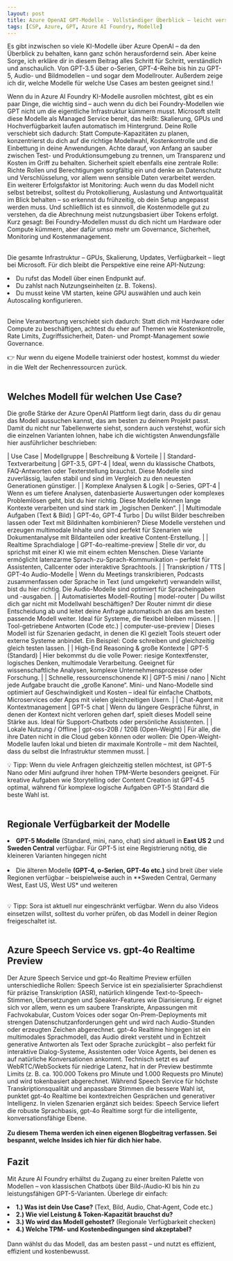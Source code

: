 ```yaml
---
layout: post
title: Azure OpenAI GPT-Modelle - Vollständiger Überblick – leicht verständlich
tags: [CSP, Azure, GPT, Azure AI Foundry, Modelle]
---
```


Es gibt inzwischen so viele KI-Modelle über Azure OpenAI – da den Überblick zu behalten, kann ganz schön herausfordernd sein. Aber keine Sorge, ich erkläre dir in diesem Beitrag alles Schritt für Schritt, verständlich und anschaulich. Von GPT-3.5 über o-Serien, GPT-4-Reihe bis hin zu GPT-5, Audio- und Bildmodellen – und sogar dem Modellrouter. Außerdem zeige ich dir, welche Modelle für welche Use Cases am besten geeignet sind.!<br>

Wenn du in Azure AI Foundry KI-Modelle ausrollen möchtest, gibt es ein paar Dinge, die wichtig sind – auch wenn du dich bei Foundry-Modellen wie GPT nicht um die eigentliche Infrastruktur kümmern musst. Microsoft stellt diese Modelle als Managed Service bereit, das heißt: Skalierung, GPUs und Hochverfügbarkeit laufen automatisch im Hintergrund. Deine Rolle verschiebt sich dadurch: Statt Compute-Kapazitäten zu planen, konzentrierst du dich auf die richtige Modellwahl, Kostenkontrolle und die Einbettung in deine Anwendungen. Achte darauf, von Anfang an sauber zwischen Test- und Produktionsumgebung zu trennen, um Transparenz und Kosten im Griff zu behalten. Sicherheit spielt ebenfalls eine zentrale Rolle: Richte Rollen und Berechtigungen sorgfältig ein und denke an Datenschutz und Verschlüsselung, vor allem wenn sensible Daten verarbeitet werden. Ein weiterer Erfolgsfaktor ist Monitoring: Auch wenn du das Modell nicht selbst betreibst, solltest du Protokollierung, Auslastung und Antwortqualität im Blick behalten – so erkennst du frühzeitig, ob dein Setup angepasst werden muss. Und schließlich ist es sinnvoll, die Kostenmodelle gut zu verstehen, da die Abrechnung meist nutzungsbasiert über Tokens erfolgt. Kurz gesagt: Bei Foundry-Modellen musst du dich nicht um Hardware oder Compute kümmern, aber dafür umso mehr um Governance, Sicherheit, Monitoring und Kostenmanagement.<br><br>

Die gesamte Infrastruktur – GPUs, Skalierung, Updates, Verfügbarkeit – liegt bei Microsoft. Für dich bleibt die Perspektive eine reine API-Nutzung:

<li>Du rufst das Modell über einen Endpunkt auf.</li>
<li>Du zahlst nach Nutzungseinheiten (z. B. Tokens).</li>
<li>Du musst keine VM starten, keine GPU auswählen und auch kein Autoscaling konfigurieren.</li><br>

Deine Verantwortung verschiebt sich dadurch: Statt dich mit Hardware oder Compute zu beschäftigen, achtest du eher auf Themen wie Kostenkontrolle, Rate Limits, Zugriffssicherheit, Daten- und Prompt-Management sowie Governance.

👉 Nur wenn du eigene Modelle trainierst oder hostest, kommst du wieder in die Welt der Rechenressourcen zurück.<br><br>

## Welches Modell für welchen Use Case?

Die große Stärke der Azure OpenAI Plattform liegt darin, dass du dir genau das Modell aussuchen kannst, das am besten zu deinem Projekt passt. Damit du nicht nur Tabellenwerte siehst, sondern auch verstehst, wofür sich die einzelnen Varianten lohnen, habe ich die wichtigsten Anwendungsfälle hier ausführlicher beschrieben:

| Use Case |	Modellgruppe |	Beschreibung & Vorteile |
| Standard-Textverarbeitung |	GPT-3.5, GPT-4 |	Ideal, wenn du klassische Chatbots, FAQ-Antworten oder Texterstellung brauchst. Diese Modelle sind zuverlässig, laufen stabil und sind im Vergleich zu den neuesten Generationen günstiger. |
| Komplexe Analysen & Logik |	o-Series, GPT-4	| Wenn es um tiefere Analysen, datenbasierte Auswertungen oder komplexes Problemlösen geht, bist du hier richtig. Diese Modelle können lange Kontexte verarbeiten und sind stark im „logischen Denken“. |
| Multimodale Aufgaben (Text & Bild) |	GPT-4o, GPT-4 Turbo |	Du willst Bilder beschreiben lassen oder Text mit Bildinhalten kombinieren? Diese Modelle verstehen und erzeugen multimodale Inhalte und sind perfekt für Szenarien wie Dokumentanalyse mit Bildanteilen oder kreative Content-Erstellung. |
| Realtime Sprachdialoge |	GPT-4o-realtime-preview |	Stelle dir vor, du sprichst mit einer KI wie mit einem echten Menschen. Diese Variante ermöglicht latenzarme Sprach-zu-Sprach-Kommunikation – perfekt für Assistenten, Callcenter oder interaktive Sprachtools. |
| Transkription / TTS |	GPT-4o Audio-Modelle |	Wenn du Meetings transkribieren, Podcasts zusammenfassen oder Sprache in Text (und umgekehrt) verwandeln willst, bist du hier richtig. Die Audio-Modelle sind optimiert für Spracheingaben und -ausgaben. |
| Automatisiertes Modell-Routing |	model-router |	Du willst dich gar nicht mit Modellwahl beschäftigen? Der Router nimmt dir diese Entscheidung ab und leitet deine Anfrage automatisch an das am besten passende Modell weiter. Ideal für Systeme, die flexibel bleiben müssen. |
| Tool-getriebene Antworten (Code etc.) |	computer-use-preview |	Dieses Modell ist für Szenarien gedacht, in denen die KI gezielt Tools steuert oder externe Systeme anbindet. Ein Beispiel: Code schreiben und gleichzeitig gleich testen lassen. |
| High-End Reasoning & große Kontexte |	GPT-5 (Standard) |	Hier bekommst du die volle Power: riesige Kontextfenster, logisches Denken, multimodale Verarbeitung. Geeignet für wissenschaftliche Analysen, komplexe Unternehmensprozesse oder Forschung. |
| Schnelle, ressourcenschonende KI |	GPT-5 mini / nano |	Nicht jede Aufgabe braucht die „große Kanone“. Mini- und Nano-Modelle sind optimiert auf Geschwindigkeit und Kosten – ideal für einfache Chatbots, Microservices oder Apps mit vielen gleichzeitigen Usern. |
| Chat-Agent mit Kontextmanagement  |	GPT-5 chat | Wenn du längere Gespräche führst, in denen der Kontext nicht verloren gehen darf, spielt dieses Modell seine Stärke aus. Ideal für Support-Chatbots oder persönliche Assistenten. |
| Lokale Nutzung / Offline |	gpt-oss-20B / 120B (Open-Weight) |	Für alle, die ihre Daten nicht in die Cloud geben können oder wollen: Die Open-Weight-Modelle laufen lokal und bieten dir maximale Kontrolle – mit dem Nachteil, dass du selbst die Infrastruktur stemmen musst. |<br>

💡 Tipp: Wenn du viele Anfragen gleichzeitig stellen möchtest, ist GPT-5 Nano oder Mini aufgrund ihrer hohen TPM-Werte besonders geeignet. Für kreative Aufgaben wie Storytelling oder Content Creation ist GPT-4.5 optimal, während für komplexe logische Aufgaben GPT-5 Standard die beste Wahl ist.<br><br>

## Regionale Verfügbarkeit der Modelle
<li><b>GPT-5 Modelle</b> (Standard, mini, nano, chat) sind aktuell in <b>East US 2</b> und <b>Sweden Central</b> verfügbar. Für GPT-5 ist eine Registrierung nötig, die kleineren Varianten hingegen nicht</li><br>
<li>Die älteren Modelle <b>(GPT-4, o-Serien, GPT-4o etc.)</b> sind breit über viele Regionen verfügbar – beispielweise auch in **Sweden Central, Germany West, East US, West US* und weiteren</li><br>

💡 Tipp: Sora ist aktuell nur eingeschränkt verfügbar. Wenn du also Videos einsetzen willst, solltest du vorher prüfen, ob das Modell in deiner Region freigeschaltet ist.<br><br>

## Azure Speech Service vs. gpt-4o Realtime Preview
Der Azure Speech Service und gpt-4o Realtime Preview erfüllen unterschiedliche Rollen: Speech Service ist ein spezialisierter Sprachdienst für präzise Transkription (ASR), natürlich klingende Text-to-Speech-Stimmen, Übersetzungen und Speaker-Features wie Diarisierung. Er eignet sich vor allem, wenn es um saubere Transkripte, Anpassungen mit Fachvokabular, Custom Voices oder sogar On-Prem-Deployments mit strengen Datenschutzanforderungen geht und wird nach Audio-Stunden oder erzeugten Zeichen abgerechnet. gpt-4o Realtime hingegen ist ein multimodales Sprachmodell, das Audio direkt versteht und in Echtzeit generative Antworten als Text oder Sprache zurückgibt – also perfekt für interaktive Dialog-Systeme, Assistenten oder Voice Agents, bei denen es auf natürliche Konversationen ankommt. Technisch setzt es auf WebRTC/WebSockets für niedrige Latenz, hat in der Preview bestimmte Limits (z. B. ca. 100.000 Tokens pro Minute und 1.000 Requests pro Minute) und wird tokenbasiert abgerechnet. Während Speech Service für höchste Transkriptionsqualität und anpassbare Stimmen die bessere Wahl ist, punktet gpt-4o Realtime bei kontextreichen Gesprächen und generativer Intelligenz. In vielen Szenarien ergänzt sich beides: Speech Service liefert die robuste Sprachbasis, gpt-4o Realtime sorgt für die intelligente, konversationsfähige Ebene.<br><br>
<b>Zu diesem Thema werden ich einen eigenen Blogbeitrag verfassen. Sei bespannt, welche Insides ich hier für dich hier habe.</b>

## Fazit

Mit Azure AI Foundry erhältst du Zugang zu einer breiten Palette von Modellen – von klassischen Chatbots über Bild-/Audio-KI bis hin zu leistungsfähigen GPT-5-Varianten. Überlege dir einfach:
<li><b>1.) Was ist dein Use Case?</b> (Text, Bild, Audio, Chat-Agent, Code etc.)</li>
<li><b>2.) Wie viel Leistung & Token-Kapazität brauchst du?</b></li>
<li><b>3.) Wo wird das Modell gehostet?</b> (Regionale Verfügbarkeit checken)</li>
<li><b>4.) Welche TPM- und Kostenbedingungen sind akzeptabel?</b></li><br>
Dann wählst du das Modell, das am besten passt – und nutzt es effizient, effizient und kostenbewusst.
